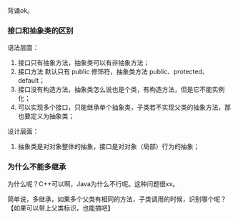 背诵ok。

### 接口和抽象类的区别

语法层面：

1. 接口只有抽象方法，抽象类可以有非抽象方法；
2. 接口方法 默认只有 public 修饰符，抽象类方法 public、protected、default；
3. 接口没有构造方法，抽象类怎么说也是个类，有构造方法，但是它不能实例化；
4. 可以实现多个接口，只能继承单个抽象类，子类若不实现父类的抽象方法，那也要定义为抽象类；

设计层面：
1. 抽象类是对对象整体的抽象，接口是对对象（局部）行为的抽象；

### 为什么不能多继承

为什么呢？C++可以啊，Java为什么不行呢。这种问题很xx。

简单说，多继承，如果多个父类有相同的方法，子类调用的时候，识别哪个呢？【如果可以带上父类标识，也能搞吧】

